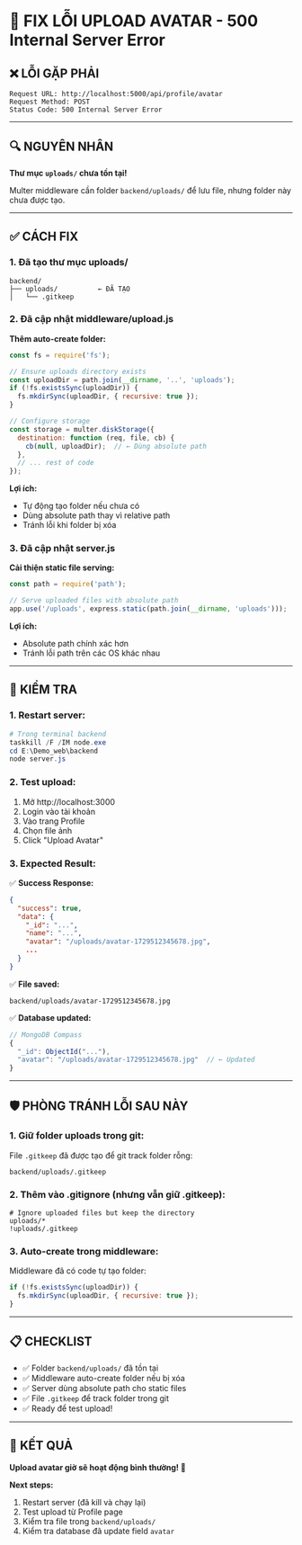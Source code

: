 # 🔧 FIX LỖI UPLOAD AVATAR - 500 Internal Server Error

## ❌ LỖI GẶP PHẢI

```
Request URL: http://localhost:5000/api/profile/avatar
Request Method: POST
Status Code: 500 Internal Server Error
```

---

## 🔍 NGUYÊN NHÂN

**Thư mục `uploads/` chưa tồn tại!**

Multer middleware cần folder `backend/uploads/` để lưu file, nhưng folder này chưa được tạo.

---

## ✅ CÁCH FIX

### 1. **Đã tạo thư mục uploads/**

```
backend/
├── uploads/          ← ĐÃ TẠO
│   └── .gitkeep
```

### 2. **Đã cập nhật middleware/upload.js**

**Thêm auto-create folder:**

```javascript
const fs = require('fs');

// Ensure uploads directory exists
const uploadDir = path.join(__dirname, '..', 'uploads');
if (!fs.existsSync(uploadDir)) {
  fs.mkdirSync(uploadDir, { recursive: true });
}

// Configure storage
const storage = multer.diskStorage({
  destination: function (req, file, cb) {
    cb(null, uploadDir);  // ← Dùng absolute path
  },
  // ... rest of code
});
```

**Lợi ích:**
- Tự động tạo folder nếu chưa có
- Dùng absolute path thay vì relative path
- Tránh lỗi khi folder bị xóa

### 3. **Đã cập nhật server.js**

**Cải thiện static file serving:**

```javascript
const path = require('path');

// Serve uploaded files with absolute path
app.use('/uploads', express.static(path.join(__dirname, 'uploads')));
```

**Lợi ích:**
- Absolute path chính xác hơn
- Tránh lỗi path trên các OS khác nhau

---

## 🚀 KIỂM TRA

### 1. **Restart server:**

```powershell
# Trong terminal backend
taskkill /F /IM node.exe
cd E:\Demo_web\backend
node server.js
```

### 2. **Test upload:**

1. Mở http://localhost:3000
2. Login vào tài khoản
3. Vào trang Profile
4. Chọn file ảnh
5. Click "Upload Avatar"

### 3. **Expected Result:**

✅ **Success Response:**
```json
{
  "success": true,
  "data": {
    "_id": "...",
    "name": "...",
    "avatar": "/uploads/avatar-1729512345678.jpg",
    ...
  }
}
```

✅ **File saved:**
```
backend/uploads/avatar-1729512345678.jpg
```

✅ **Database updated:**
```javascript
// MongoDB Compass
{
  "_id": ObjectId("..."),
  "avatar": "/uploads/avatar-1729512345678.jpg"  // ← Updated
}
```

---

## 🛡️ PHÒNG TRÁNH LỖI SAU NÀY

### 1. **Giữ folder uploads trong git:**

File `.gitkeep` đã được tạo để git track folder rỗng:

```
backend/uploads/.gitkeep
```

### 2. **Thêm vào .gitignore (nhưng vẫn giữ .gitkeep):**

```gitignore
# Ignore uploaded files but keep the directory
uploads/*
!uploads/.gitkeep
```

### 3. **Auto-create trong middleware:**

Middleware đã có code tự tạo folder:

```javascript
if (!fs.existsSync(uploadDir)) {
  fs.mkdirSync(uploadDir, { recursive: true });
}
```

---

## 📋 CHECKLIST

- ✅ Folder `backend/uploads/` đã tồn tại
- ✅ Middleware auto-create folder nếu bị xóa
- ✅ Server dùng absolute path cho static files
- ✅ File `.gitkeep` để track folder trong git
- ✅ Ready để test upload!

---

## 🎯 KẾT QUẢ

**Upload avatar giờ sẽ hoạt động bình thường! 🎉**

**Next steps:**
1. Restart server (đã kill và chạy lại)
2. Test upload từ Profile page
3. Kiểm tra file trong `backend/uploads/`
4. Kiểm tra database đã update field `avatar`
